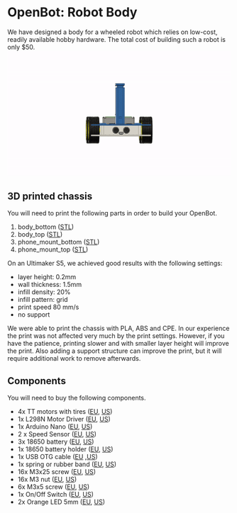 
# OpenBot: Robot Body
We have designed a body for a wheeled robot which relies on low-cost, readily available hobby hardware. The total cost of building such a robot is only $50.
![Assembly](../docs/images/assembly.gif)

## 3D printed chassis
You will need to print the following parts in order to build your OpenBot. 
1) body_bottom ([STL](body_bottom.stl))
2) body_top ([STL](body_bottom.stl))
3) phone_mount_bottom ([STL](phone_mount_bottom.stl))
4) phone_mount_top ([STL](phone_mount_top.stl))

On an Ultimaker S5, we achieved good results with the following settings:
- layer height: 0.2mm
- wall thickness: 1.5mm
- infill density: 20%
- infill pattern: grid
- print speed 80 mm/s
- no support

We were able to print the chassis with PLA, ABS and CPE. In our experience the print was not affected very much by the print settings. However, if you have the patience, printing slower and with smaller layer height will improve the print. Also adding a support structure can improve the print, but it will require additional work to remove afterwards.

## Components
You will need to buy the following components.
- 4x TT motors with tires ([EU](https://www.conrad.de/de/p/joy-it-com-motor01-getriebemotor-gelb-schwarz-passend-fuer-einplatinen-computer-arduino-banana-pi-cubieboard-raspbe-1573543.html), [US](https://www.amazon.com/dp/B076GZT5MB))
- 1x L298N Motor Driver ([EU](https://www.conrad.de/de/p/joy-it-motormodul-2-u-4-phasen-6-bis-12v-1573541.html), [US](https://www.amazon.com/dp/B076GZT5MB))
- 1x Arduino Nano ([EU](https://www.amazon.de/AZDelivery-Nano-verl%C3%B6tete-Version-Kompatibel/dp/B01MS7DUEM), [US](https://www.amazon.com/ATmega328P-Microcontroller-Board-Cable-Arduino/dp/B00NLAMS9C))
- 2 x Speed Sensor ([EU](https://www.conrad.de/de/p/joy-it-sen-speed-erweiterungsmodul-passend-fuer-einplatinen-computer-arduino-banana-pi-cubieboard-raspberry-pi-pc-1646891.html), [US](https://www.amazon.com/DAOKI-Measuring-Optocoupler-Arduino-Encoders/dp/B081W2TY6Q))
- 3x 18650 battery ([EU](https://www.conrad.de/de/p/conrad-energy-18650-usb-spezial-akku-18650-li-ion-3-7-v-1400-mah-1525536.html), [US](https://www.amazon.com/Flashlight-Tactical-Rechargeable-Zoomable-Emergency/dp/B083K4XSKG))
- 1x 18650 battery holder ([EU](https://www.amazon.de/KEESIN-Batteriehalter-Aufbewahrungsbox-Befestigung-Kabelbinder-3-Solts-%C3%97-5-St%C3%BCck/dp/B075V25QJ9), [US](https://www.amazon.com/18650-Battery-Holder-Storage-Spring/dp/B07DWQYD7H))
- 1x USB OTG cable ([EU](https://www.amazon.de/gp/product/B075M4CQHZ) ,[US](https://www.amazon.com/Micro-B-Adapter-Converter-MacBook-Charging/dp/B07LBHKTMM))
- 1x spring or rubber band ([EU](https://www.amazon.de/gp/product/B01N30EAZO/), [US](https://www.amazon.com/Prime-Line-Products-SP-9600-extensi%C3%B3n/dp/B008RFVWU2))
- 16x M3x25 screw ([EU](https://www.amazon.de/St%C3%BCck-Senkkopf-Schrauben-3x25-Senkkopfschrauben/dp/B07KFL3SSV), [US](https://www.amazon.com/uxcell-M3x25mm-Machine-Stainless-Fasteners/dp/B07WJL3P3X))
- 16x M3 nut ([EU](https://www.amazon.de/100-St%C3%BCck-Sechskantmuttern-DIN-934/dp/B07JMF3KMD), [US](https://www.amazon.com/Shapenty-100PCS-Stainless-Female-Fastener/dp/B071NLDW56))
- 6x M3x5 screw ([EU](https://www.amazon.de/Poppstar-Festplattenschrauben-Festplatten-M3x5mm-silber/dp/B01HBRG3W8), [US](https://www.amazon.com/uxcell-Machine-Phillips-Stainless-Fasteners/dp/B07MBHMLL2))
- 1x On/Off Switch ([EU](https://www.amazon.de/KeeYees-Kippschalter-2-Polig-Schalter-Ausschalter/dp/B07QB22J62), [US](https://www.amazon.com/ZUPAYIPA-Solder-Rocker-Switch-Toggle/dp/B01N2U8PK0))
- 2x Orange LED 5mm ([EU](https://www.amazon.de/gp/product/B01NCL0UTQ), [US](https://www.amazon.com/EDGELEC-Orange-Orange-Diffused-Resistors-Included/dp/B077XD7MVB))